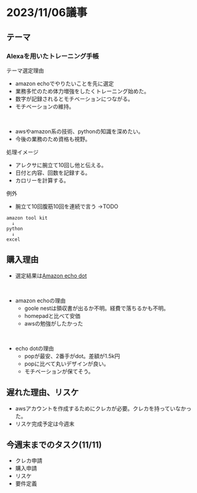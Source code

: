 # 2023/11/06議事
## テーマ
### Alexaを用いたトレーニング手帳

テーマ選定理由

* amazon echoでやりたいことを先に選定
* 業務多忙のため体力増強をしたくトレーニング始めた。
* 数字が記録されるとモチベーションにつながる。
* モチベーションの維持。
<br>

* awsやamazon系の技術、pythonの知識を深めたい。
* 今後の業務のため資格も視野。

処理イメージ
* アレクサに腕立て10回し他と伝える。
* 日付と内容、回数を記録する。
* カロリーを計算する。

例外
* 腕立て10回腹筋10回を連続で言う
→TODO

```
amazon tool kit
  ↓
python
  ↓
excel
```

## 購入理由
* 選定結果は[Amazon echo dot](https://www.amazon.co.jp/Echo-Dot-%E3%82%A8%E3%82%B3%E3%83%BC%E3%83%89%E3%83%83%E3%83%88-%E7%AC%AC5%E4%B8%96%E4%BB%A3-Alexa-%E3%82%BB%E3%83%B3%E3%82%B5%E3%83%BC%E6%90%AD%E8%BC%89-%E9%AE%AE%E3%82%84%E3%81%8B%E3%81%AA%E3%82%B5%E3%82%A6%E3%83%B3%E3%83%89-%E3%83%81%E3%83%A3%E3%82%B3%E3%83%BC%E3%83%AB/dp/B09B8SZLLG/ref=sr_1_6?keywords=echo&qid=1697125311&sr=8-6)
<br>

* amazon echoの理由
  * goole nestは領収書が出るか不明。経費で落ちるかも不明。
  * homepadと比べて安価
  * awsの勉強がしたかった
<br>

* echo dotの理由
  * popが最安、2番手がdot。差額が1.5k円
  * popに比べて丸いデザインが良い。
  * モチベーションが保てそう。

## 遅れた理由、リスケ
* awsアカウントを作成するためにクレカが必要。クレカを持っていなかった。
* リスケ完成予定は今週末

## 今週末までのタスク(11/11)
* クレカ申請
* 購入申請
* リスケ
* 要件定義